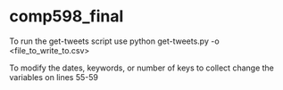 # comp598_final

To run the get-tweets script use
python get-tweets.py -o <file_to_write_to.csv>

To modify the dates, keywords, or number of keys to collect change the variables on lines 55-59
